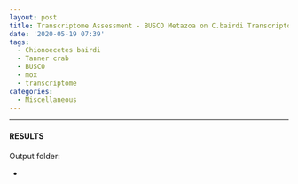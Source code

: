 ```yaml
---
layout: post
title: Transcriptome Assessment - BUSCO Metazoa on C.bairdi Transcriptome v3.0
date: '2020-05-19 07:39'
tags: 
  - Chionoecetes bairdi
  - Tanner crab
  - BUSCO
  - mox
  - transcriptome
categories: 
  - Miscellaneous
---
```




---

#### RESULTS

Output folder:

- []()


